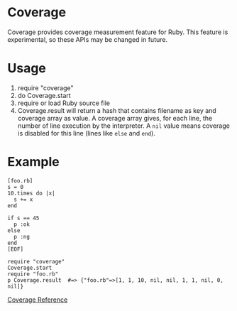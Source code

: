 # Coverage

Coverage provides coverage measurement feature for Ruby. This feature is
experimental, so these APIs may be changed in future.

# Usage

1.  require "coverage"
2.  do Coverage.start
3.  require or load Ruby source file
4.  Coverage.result will return a hash that contains filename as key and
    coverage array as value. A coverage array gives, for each line, the number
    of line execution by the interpreter. A `nil` value means coverage is
    disabled for this line (lines like `else` and `end`).


# Example

    [foo.rb]
    s = 0
    10.times do |x|
      s += x
    end

    if s == 45
      p :ok
    else
      p :ng
    end
    [EOF]

    require "coverage"
    Coverage.start
    require "foo.rb"
    p Coverage.result  #=> {"foo.rb"=>[1, 1, 10, nil, nil, 1, 1, nil, 0, nil]}

[Coverage Reference](https://ruby-doc.org/stdlib-2.7.0/libdoc/coverage/rdoc/Coverage.html)
